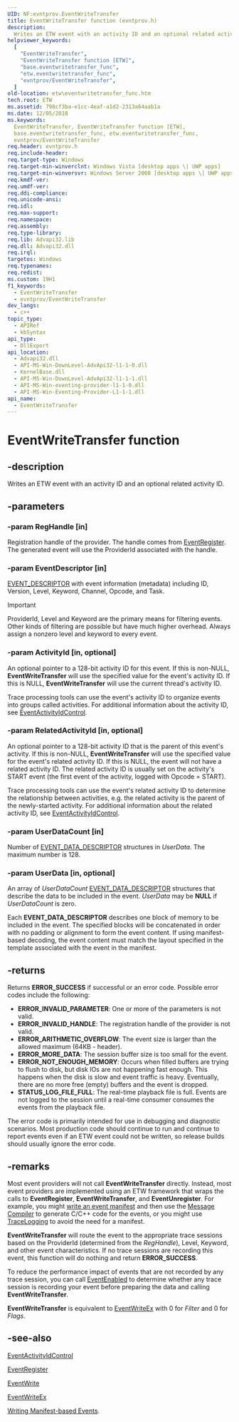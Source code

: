 ```yaml
---
UID: NF:evntprov.EventWriteTransfer
title: EventWriteTransfer function (evntprov.h)
description:
  Writes an ETW event with an activity ID and an optional related activity ID.
helpviewer_keywords:
  [
    "EventWriteTransfer",
    "EventWriteTransfer function [ETW]",
    "base.eventwritetransfer_func",
    "etw.eventwritetransfer_func",
    "evntprov/EventWriteTransfer",
  ]
old-location: etw\eventwritetransfer_func.htm
tech.root: ETW
ms.assetid: 798cf3ba-e1cc-4eaf-a1d2-2313a64aab1a
ms.date: 12/05/2018
ms.keywords:
  EventWriteTransfer, EventWriteTransfer function [ETW],
  base.eventwritetransfer_func, etw.eventwritetransfer_func,
  evntprov/EventWriteTransfer
req.header: evntprov.h
req.include-header:
req.target-type: Windows
req.target-min-winverclnt: Windows Vista [desktop apps \| UWP apps]
req.target-min-winversvr: Windows Server 2008 [desktop apps \| UWP apps]
req.kmdf-ver:
req.umdf-ver:
req.ddi-compliance:
req.unicode-ansi:
req.idl:
req.max-support:
req.namespace:
req.assembly:
req.type-library:
req.lib: Advapi32.lib
req.dll: Advapi32.dll
req.irql:
targetos: Windows
req.typenames:
req.redist:
ms.custom: 19H1
f1_keywords:
  - EventWriteTransfer
  - evntprov/EventWriteTransfer
dev_langs:
  - c++
topic_type:
  - APIRef
  - kbSyntax
api_type:
  - DllExport
api_location:
  - Advapi32.dll
  - API-MS-Win-DownLevel-AdvApi32-l1-1-0.dll
  - KernelBase.dll
  - API-MS-Win-DownLevel-AdvApi32-l1-1-1.dll
  - API-MS-Win-eventing-provider-l1-1-0.dll
  - API-MS-Win-Eventing-Provider-L1-1-1.dll
api_name:
  - EventWriteTransfer
---
```


# EventWriteTransfer function

## -description

Writes an ETW event with an activity ID and an optional related activity ID.

## -parameters

### -param RegHandle [in]

Registration handle of the provider. The handle comes from
[EventRegister](/windows/desktop/api/evntprov/nf-evntprov-eventregister). The
generated event will use the ProviderId associated with the handle.

### -param EventDescriptor [in]

[EVENT_DESCRIPTOR](/windows/desktop/api/evntprov/ns-evntprov-event_descriptor)
with event information (metadata) including ID, Version, Level, Keyword,
Channel, Opcode, and Task.

> [!Important]
> ProviderId, Level and Keyword are the primary means for
> filtering events. Other kinds of filtering are possible but have much higher
> overhead. Always assign a nonzero level and keyword to every event.

### -param ActivityId [in, optional]

An optional pointer to a 128-bit activity ID for this event. If this is
non-NULL, **EventWriteTransfer** will use the specified value for the event's
activity ID. If this is NULL, **EventWriteTransfer** will use the current
thread's activity ID.

Trace processing tools can use the event's activity ID to organize events into
groups called activities. For additional information about the activity ID, see
[EventActivityIdControl](/windows/desktop/api/evntprov/nf-evntprov-eventactivityidcontrol).

### -param RelatedActivityId [in, optional]

An optional pointer to a 128-bit activity ID that is the parent of this event's
activity. If this is non-NULL, **EventWriteTransfer** will use the specified
value for the event's related activity ID. If this is NULL, the event will not
have a related activity ID. The related activity ID is usually set on the
activity's START event (the first event of the activity, logged with Opcode =
START).

Trace processing tools can use the event's related activity ID to determine the
relationship between activities, e.g. the related activity is the parent of the
newly-started activity. For additional information about the related activity
ID, see
[EventActivityIdControl](/windows/desktop/api/evntprov/nf-evntprov-eventactivityidcontrol).

### -param UserDataCount [in]

Number of
[EVENT_DATA_DESCRIPTOR](/windows/desktop/api/evntprov/ns-evntprov-event_data_descriptor)
structures in _UserData_. The maximum number is 128.

### -param UserData [in, optional]

An array of _UserDataCount_
[EVENT_DATA_DESCRIPTOR](/windows/desktop/api/evntprov/ns-evntprov-event_data_descriptor)
structures that describe the data to be included in the event. _UserData_ may be
**NULL** if _UserDataCount_ is zero.

Each **EVENT_DATA_DESCRIPTOR** describes one block of memory to be included in
the event. The specified blocks will be concatenated in order with no padding or
alignment to form the event content. If using manifest-based decoding, the event
content must match the layout specified in the template associated with the
event in the manifest.

## -returns

Returns **ERROR_SUCCESS** if successful or an error code. Possible error codes
include the following:

- **ERROR_INVALID_PARAMETER**: One or more of the parameters is not valid.
- **ERROR_INVALID_HANDLE**: The registration handle of the provider is not
  valid.
- **ERROR_ARITHMETIC_OVERFLOW**: The event size is larger than the allowed
  maximum (64KB - header).
- **ERROR_MORE_DATA**: The session buffer size is too small for the event.
- **ERROR_NOT_ENOUGH_MEMORY**: Occurs when filled buffers are trying to flush to
  disk, but disk IOs are not happening fast enough. This happens when the disk
  is slow and event traffic is heavy. Eventually, there are no more free (empty)
  buffers and the event is dropped.
- **STATUS_LOG_FILE_FULL**: The real-time playback file is full. Events are not
  logged to the session until a real-time consumer consumes the events from the
  playback file.

The error code is primarily intended for use in debugging and diagnostic
scenarios. Most production code should continue to run and continue to report
events even if an ETW event could not be written, so release builds should
usually ignore the error code.

## -remarks

Most event providers will not call **EventWriteTransfer** directly. Instead,
most event providers are implemented using an ETW framework that wraps the calls
to **EventRegister**, **EventWriteTransfer**, and **EventUnregister**. For
example, you might
[write an event manifest](/windows/win32/etw/writing-manifest-based-events) and
then use the [Message Compiler](/windows/win32/wes/message-compiler--mc-exe-) to
generate C/C++ code for the events, or you might use
[TraceLogging](/windows/win32/tracelogging/trace-logging-portal) to avoid the
need for a manifest.

**EventWriteTransfer** will route the event to the appropriate trace sessions
based on the ProviderId (determined from the _RegHandle_), Level, Keyword, and
other event characteristics. If no trace sessions are recording this event, this
function will do nothing and return **ERROR_SUCCESS**.

To reduce the performance impact of events that are not recorded by any trace
session, you can call
[EventEnabled](/windows/win32/api/evntprov/nf-evntprov-eventenabled) to
determine whether any trace session is recording your event before preparing the
data and calling **EventWriteTransfer**.

**EventWriteTransfer** is equivalent to
[EventWriteEx](/windows/win32/api/evntprov/nf-evntprov-eventwriteex) with 0 for
_Filter_ and 0 for _Flags_.

## -see-also

[EventActivityIdControl](/windows/desktop/api/evntprov/nf-evntprov-eventactivityidcontrol)

[EventRegister](/windows/desktop/api/evntprov/nf-evntprov-eventregister)

[EventWrite](/windows/desktop/api/evntprov/nf-evntprov-eventwrite)

[EventWriteEx](/windows/win32/api/evntprov/nf-evntprov-eventwriteex)

[Writing Manifest-based Events](/windows/desktop/ETW/writing-manifest-based-events).
